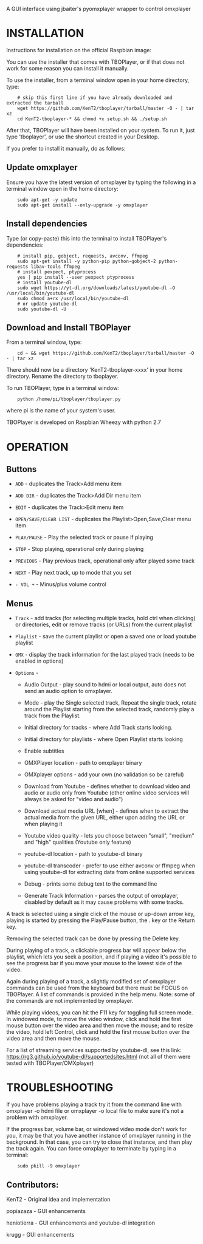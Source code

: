 A GUI interface using jbaiter's pyomxplayer wrapper to control omxplayer

INSTALLATION
============

Instructions for installation on the official Raspbian image:

You can use the installer that comes with TBOPlayer, or if that does not work for some reason you can install it manually.

To use the installer, from a terminal window open in your home directory, type:

        # skip this first line if you have already downloaded and extracted the tarball
        wget https://github.com/KenT2/tboplayer/tarball/master -O - | tar xz
        cd KenT2-tboplayer-* && chmod +x setup.sh && ./setup.sh
	
After that, TBOPlayer will have been installed on your system. To run it, just type 'tboplayer', or use the shortcut created in your Desktop.

If you prefer to install it manually, do as follows:
	
Update omxplayer
-----------------------------

Ensure you have the latest version of omxplayer by typing the following in a terminal window open in the home directory:

        sudo apt-get -y update
        sudo apt-get install --only-upgrade -y omxplayer

Install dependencies
-----------------------------

Type (or copy-paste) this into the terminal to install TBOPlayer's dependencies:

        # install pip, gobject, requests, avconv, ffmpeg
        sudo apt-get install -y python-pip python-gobject-2 python-requests libav-tools ffmpeg
        # install pexpect, ptyprocess
        yes | pip install --user pexpect ptyprocess
        # install youtube-dl
        sudo wget https://yt-dl.org/downloads/latest/youtube-dl -O /usr/local/bin/youtube-dl
        sudo chmod a+rx /usr/local/bin/youtube-dl
        # or update youtube-dl
        sudo youtube-dl -U

Download and Install TBOPlayer
------------------------------

From a terminal window, type:

        cd ~ && wget https://github.com/KenT2/tboplayer/tarball/master -O - | tar xz

There should now be a directory 'KenT2-tboplayer-xxxx' in your home directory. Rename the directory to tboplayer.

To run TBOPlayer, type in a terminal window:

        python /home/pi/tboplayer/tboplayer.py

where pi is the name of your system's user.

TBOPlayer is developed on Raspbian Wheezy with python 2.7

OPERATION
=========

Buttons
-------

* `ADD` - duplicates the Track>Add menu item

* `ADD DIR` - duplicates the Track>Add Dir menu item

* `EDIT` - duplicates the Track>Edit menu item

* `OPEN/SAVE/CLEAR LIST` - duplicates the Playlist>Open,Save,Clear menu item

* `PLAY/PAUSE` - Play the selected track or pause if playing

* `STOP` - Stop playing, operational only during playing

* `PREVIOUS` - Play previous track, operational only after played some track

* `NEXT` - Play next track, up to mode that you set

* `- VOL +` - Minus/plus volume control

Menus
-----
* `Track` - add tracks (for selecting multiple tracks, hold ctrl when clicking) or directories, edit or remove tracks (or URLs) from the current playlist
 
* `Playlist` - save the current playlist or open a saved one or load youtube playlist
 
* `OMX` - display the track information for the last played track (needs to be enabled in options)
 
* `Options` -

    * Audio Output - play sound to hdmi or local output, auto does not send an audio option to omxplayer.
	
    * Mode - play the Single selected track, Repeat the single track, rotate around the Playlist starting from the selected track, randomly play a track from the Playlist.
	
    * Initial directory for tracks - where Add Track starts looking.
	
    * Initial directory for playlists - where Open Playlist starts looking
	
    * Enable subtitles

    * OMXPlayer location - path to omxplayer binary

    * OMXplayer options - add your own (no validation so be careful)
    
    * Download from Youtube - defines whether to download video and audio or audio only from Youtube (other online video services will always be asked for "video and audio")
     
    * Download actual media URL [when] - defines when to extract the actual media from the given URL, either upon adding the URL or when playing it
    
    * Youtube video quality - lets you choose between "small", "medium" and "high" qualities (Youtube only feature)
    
    * youtube-dl location - path to youtube-dl binary
    
    * youtube-dl transcoder - prefer to use either avconv or ffmpeg when using youtube-dl for extracting data from online supported services
	
    * Debug - prints some debug text to the command line
	
    * Generate Track Information - parses the output of omxplayer, disabled by default as it may cause problems with some tracks.


A track is selected using a single click of the mouse or up-down arrow key, playing is started by pressing the Play/Pause button, the . key or the Return key.

Removing the selected track can be done by pressing the Delete key.

During playing of a track, a clickable progress bar will appear below the playlist, which lets you seek a position, and if playing a video it's possible to see the progress bar if you move your mouse to the lowest side of the video.

Again during playing of a track, a slightly modified set of omxplayer commands can be used from the keyboard but there must be FOCUS on TBOPlayer. A list of commands is provided in the help menu. Note: some of the commands are not implemented by omxplayer. 

While playing videos, you can hit the F11 key for toggling full screen mode. In windowed mode, to move the video window, click and hold the first mouse button over the video area and then move the mouse; and to resize the video, hold left Control, click and hold the first mouse button over the video area and then move the mouse.

For a list of streaming services supported by youtube-dl, see this link: https://rg3.github.io/youtube-dl/supportedsites.html (not all of them were tested with TBOPlayer/OMXplayer)

TROUBLESHOOTING
=========

If you have problems playing a track try it from the command line with omxplayer -o hdmi file or omxplayer -o local file to make sure it's not a problem with omxplayer.

If the progress bar, volume bar, or windowed video mode don't work for you, it may be that you have another instance of omxplayer running in the background. In that case, you can try to close that instance, and then play the track again. You can force omxplayer to terminate by typing in a terminal:

        sudo pkill -9 omxplayer

Contributors:
-------------

KenT2 - Original idea and implementation

popiazaza - GUI enhancements

heniotierra - GUI enhancements and youtube-dl integration

krugg - GUI enhancements
